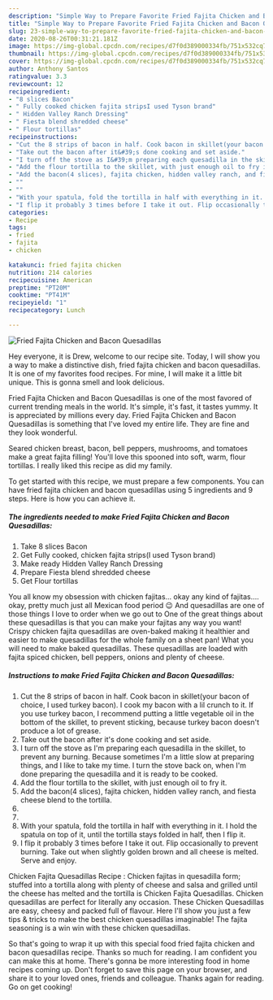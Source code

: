 ```yaml
---
description: "Simple Way to Prepare Favorite Fried Fajita Chicken and Bacon Quesadillas"
title: "Simple Way to Prepare Favorite Fried Fajita Chicken and Bacon Quesadillas"
slug: 23-simple-way-to-prepare-favorite-fried-fajita-chicken-and-bacon-quesadillas
date: 2020-08-26T00:31:21.181Z
image: https://img-global.cpcdn.com/recipes/d7f0d389000334fb/751x532cq70/fried-fajita-chicken-and-bacon-quesadillas-recipe-main-photo.jpg
thumbnail: https://img-global.cpcdn.com/recipes/d7f0d389000334fb/751x532cq70/fried-fajita-chicken-and-bacon-quesadillas-recipe-main-photo.jpg
cover: https://img-global.cpcdn.com/recipes/d7f0d389000334fb/751x532cq70/fried-fajita-chicken-and-bacon-quesadillas-recipe-main-photo.jpg
author: Anthony Santos
ratingvalue: 3.3
reviewcount: 12
recipeingredient:
- "8 slices Bacon"
- " Fully cooked chicken fajita stripsI used Tyson brand"
- " Hidden Valley Ranch Dressing"
- " Fiesta blend shredded cheese"
- " Flour tortillas"
recipeinstructions:
- "Cut the 8 strips of bacon in half. Cook bacon in skillet(your bacon of choice, I used turkey bacon). I cook my bacon with a lil crunch to it. If you use turkey bacon, I recommend putting a little vegetable oil in the bottom of the skillet, to prevent sticking, because turkey bacon doesn&#39;t produce a lot of grease."
- "Take out the bacon after it&#39;s done cooking and set aside."
- "I turn off the stove as I&#39;m preparing each quesadilla in the skillet, to prevent any burning. Because sometimes I&#39;m a little slow at preparing things, and I like to take my time. I turn the stove back on, when I&#39;m done preparing the quesadilla and it is ready to be cooked."
- "Add the flour tortilla to the skillet, with just enough oil to fry it."
- "Add the bacon(4 slices), fajita chicken, hidden valley ranch, and fiesta cheese blend to the tortilla."
- ""
- ""
- "With your spatula, fold the tortilla in half with everything in it. I hold the spatula on top of it, until the tortilla stays folded in half, then I flip it."
- "I flip it probably 3 times before I take it out. Flip occasionally to prevent burning. Take out when slightly golden brown and all cheese is melted. Serve and enjoy."
categories:
- Recipe
tags:
- fried
- fajita
- chicken

katakunci: fried fajita chicken 
nutrition: 214 calories
recipecuisine: American
preptime: "PT20M"
cooktime: "PT41M"
recipeyield: "1"
recipecategory: Lunch

---
```



![Fried Fajita Chicken and Bacon Quesadillas](https://img-global.cpcdn.com/recipes/d7f0d389000334fb/751x532cq70/fried-fajita-chicken-and-bacon-quesadillas-recipe-main-photo.jpg)

Hey everyone, it is Drew, welcome to our recipe site. Today, I will show you a way to make a distinctive dish, fried fajita chicken and bacon quesadillas. It is one of my favorites food recipes. For mine, I will make it a little bit unique. This is gonna smell and look delicious.

Fried Fajita Chicken and Bacon Quesadillas is one of the most favored of current trending meals in the world. It's simple, it's fast, it tastes yummy. It is appreciated by millions every day. Fried Fajita Chicken and Bacon Quesadillas is something that I've loved my entire life. They are fine and they look wonderful.

Seared chicken breast, bacon, bell peppers, mushrooms, and tomatoes make a great fajita filling! You&#39;ll love this spooned into soft, warm, flour tortillas. I really liked this recipe as did my family.


To get started with this recipe, we must prepare a few components. You can have fried fajita chicken and bacon quesadillas using 5 ingredients and 9 steps. Here is how you can achieve it.

<!--inarticleads1-->

##### The ingredients needed to make Fried Fajita Chicken and Bacon Quesadillas:

1. Take 8 slices Bacon
1. Get  Fully cooked, chicken fajita strips(I used Tyson brand)
1. Make ready  Hidden Valley Ranch Dressing
1. Prepare  Fiesta blend shredded cheese
1. Get  Flour tortillas


You all know my obsession with chicken fajitas… okay any kind of fajitas…. okay, pretty much just all Mexican food period 😉 And quesadillas are one of those things I love to order when we go out to One of the great things about these quesadillas is that you can make your fajitas any way you want! Crispy chicken fajita quesadillas are oven-baked making it healthier and easier to make quesadillas for the whole family on a sheet pan! What you will need to make baked quesadillas. These quesadillas are loaded with fajita spiced chicken, bell peppers, onions and plenty of cheese. 

<!--inarticleads2-->

##### Instructions to make Fried Fajita Chicken and Bacon Quesadillas:

1. Cut the 8 strips of bacon in half. Cook bacon in skillet(your bacon of choice, I used turkey bacon). I cook my bacon with a lil crunch to it. If you use turkey bacon, I recommend putting a little vegetable oil in the bottom of the skillet, to prevent sticking, because turkey bacon doesn&#39;t produce a lot of grease.
1. Take out the bacon after it&#39;s done cooking and set aside.
1. I turn off the stove as I&#39;m preparing each quesadilla in the skillet, to prevent any burning. Because sometimes I&#39;m a little slow at preparing things, and I like to take my time. I turn the stove back on, when I&#39;m done preparing the quesadilla and it is ready to be cooked.
1. Add the flour tortilla to the skillet, with just enough oil to fry it.
1. Add the bacon(4 slices), fajita chicken, hidden valley ranch, and fiesta cheese blend to the tortilla.
1. 
1. 
1. With your spatula, fold the tortilla in half with everything in it. I hold the spatula on top of it, until the tortilla stays folded in half, then I flip it.
1. I flip it probably 3 times before I take it out. Flip occasionally to prevent burning. Take out when slightly golden brown and all cheese is melted. Serve and enjoy.


Chicken Fajita Quesadillas Recipe : Chicken fajitas in quesadilla form; stuffed into a tortilla along with plenty of cheese and salsa and grilled until the cheese has melted and the tortilla is Chicken Fajita Quesadillas. Chicken quesadillas are perfect for literally any occasion. These Chicken Quesadillas are easy, cheesy and packed full of flavour. Here I&#39;ll show you just a few tips &amp; tricks to make the best chicken quesadillas imaginable! The fajita seasoning is a win win with these chicken quesadillas. 

So that's going to wrap it up with this special food fried fajita chicken and bacon quesadillas recipe. Thanks so much for reading. I am confident you can make this at home. There's gonna be more interesting food in home recipes coming up. Don't forget to save this page on your browser, and share it to your loved ones, friends and colleague. Thanks again for reading. Go on get cooking!
